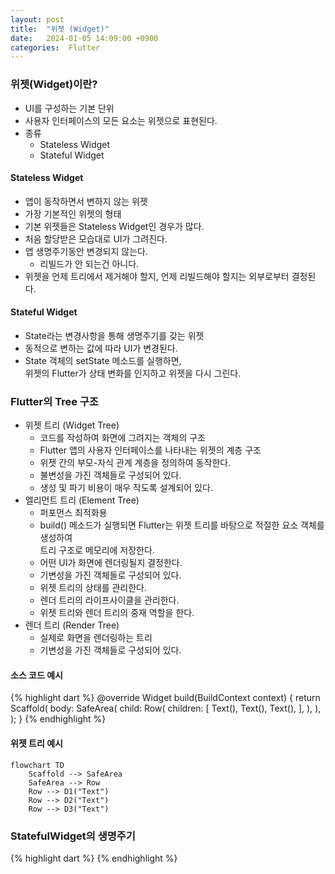 ```yaml
---
layout: post
title:  "위젯 (Widget)"
date:   2024-01-05 14:09:00 +0900
categories:  Flutter
---
```


### 위젯(Widget)이란?

- UI를 구성하는 기본 단위
- 사용자 인터페이스의 모든 요소는 위젯으로 표현된다.
- 종류
    - Stateless Widget
    - Stateful Widget

#### Stateless Widget

- 앱이 동작하면서 변하지 않는 위젯
- 가장 기본적인 위젯의 형태
- 기본 위젯들은 Stateless Widget인 경우가 많다.
- 처음 할당받은 모습대로 UI가 그려진다.
- 앱 생명주기동안 변경되지 않는다.
    - 리빌드가 안 되는건 아니다.
- 위젯을 언제 트리에서 제거해야 할지, 언제 리빌드해야 할지는 외부로부터 결정된다.

#### Stateful Widget

- State라는 변경사항을 통해 생명주기를 갖는 위젯
- 동적으로 변하는 값에 따라 UI가 변경된다.
- State 객체의 setState 메소드를 실행하면,  
위젯의 Flutter가 상태 변화를 인지하고 위젯을 다시 그린다.

### Flutter의 Tree 구조

- 위젯 트리 (Widget Tree)
     - 코드를 작성하여 화면에 그려지는 객체의 구조
     - Flutter 앱의 사용자 인터페이스를 나타내는 위젯의 계층 구조
     - 위젯 간의 부모-자식 관계 계층을 정의하여 동작한다.
     - 불변성을 가진 객체들로 구성되어 있다.
     - 생성 및 파기 비용이 매우 작도록 설계되어 있다.
- 엘리먼트 트리 (Element Tree)
    - 퍼포먼스 최적화용
    - build() 메소드가 실행되면 Flutter는 위젯 트리를 바탕으로 적절한 요소 객체를 생성하여  
    트리 구조로 메모리에 저장한다.
    - 어떤 UI가 화면에 렌더링될지 결정한다.
    - 기변성을 가진 객체들로 구성되어 있다.
    - 위젯 트리의 상태를 관리한다.
    - 렌더 트리의 라이프사이클을 관리한다.
    - 위젯 트리와 렌더 트리의 중재 역할을 한다.
- 렌더 트리 (Render Tree)
    - 실제로 화면을 렌더링하는 트리
    - 기변성을 가진 객체들로 구성되어 있다.

#### 소스 코드 예시

{% highlight dart %}
@override
Widget build(BuildContext context) {
  return Scaffold(
    body: SafeArea(
      child: Row(
        children: [
          Text(),
          Text(),
          Text(),
        ],
      ),
    ),
  );
}
{% endhighlight %}

#### 위젯 트리 예시

```mermaid
flowchart TD
    Scaffold --> SafeArea
    SafeArea --> Row
    Row --> D1("Text")
    Row --> D2("Text")
    Row --> D3("Text")
```

### StatefulWidget의 생명주기

<!-- https://devocean.sk.com/blog/techBoardDetail.do?ID=165205&boardType=techBlog 마저 작성하기-->

{% highlight dart %}
{% endhighlight %}